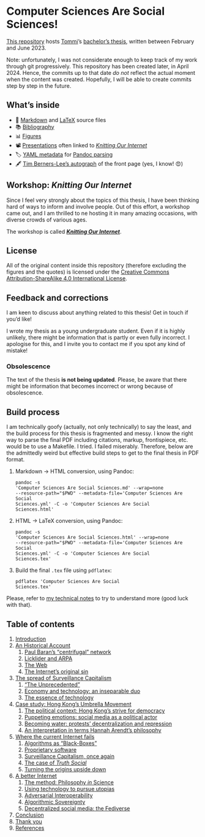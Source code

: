 # Computer Sciences Are Social Sciences!

[This repository](https://codeberg.org/tommi/csss 'csss repository on Codeberg') hosts [Tommi](https://tommi.space/home#about 'About Tommi')’s [bachelor’s thesis](https://csss.tommi.space 'Computer Sciences Are Social Sciences – Tommaso Marmo’s bachelor thesis.pdf'), written between February and June 2023.

Note: unfortunately, I was not considerate enough to keep track of my work through git progressively. This repository has been created later, in April 2024. Hence, the commits up to that date *do not* reflect the actual moment when the content was created. Hopefully, I will be able to create commits step by step in the future.

## What’s inside

- 👾 [Markdown](Computer%20Sciences%20Are%20Social%20Sciences.md) and [LaTeX](Computer%20Sciences%20Are%20Social%20Sciences.tex) source files
- 📚 [Bibliography](Computer%20Sciences%20Are%20Social%20Sciences.bib)
- 📊 [Figures](figures/)
- 📽️ [Presentations](/presentations/) often linked to [*Knitting Our Internet*](https://tommi.space/ournet/ 'Knitting Our Internet, tommi.space')
- 🏷️ [YAML metadata](Computer%20Sciences%20Are%20Social%20Sciences.yml) for [Pandoc parsing](#build-process)
- 🖋️ [Tim Berners-Lee’s autograph](TBL%20autograph/) of the front page (yes, I know! 😍)

## Workshop: *Knitting Our Internet*

Since I feel very strongly about the topics of this thesis, I have been thinking hard of ways to inform and involve people.
Out of this effort, a workshop came out, and I am thrilled to ne hosting it in many amazing occasions, with diverse crowds of various ages.

The workshop is called [***Knitting Our Internet***](https://tommi.space/ournet/ 'Knitting our Internet, tommi.space').

## License

All of the original content inside this repository (therefore excluding the figures and the quotes) is licensed under the [Creative Commons Attribution-ShareAlike 4.0 International License](https://creativecommons.org/licenses/by-sa/4.0/).

## Feedback and corrections

I am keen to discuss about anything related to this thesis! Get in touch if you’d like!

I wrote my thesis as a young undergraduate student. Even if it is highly unlikely, there might be information that is partly or even fully incorrect. I apologise for this, and I invite you to contact me if you spot any kind of mistake!

### Obsolescence

The text of the thesis **is not being updated**. Please, be aware that there might be information that becomes incorrect or wrong because of obsolescence.

## Build process

I am technically goofy (actually, not only technically) to say the least, and the build process for this thesis is fragmented and messy. I know the right way to parse the final PDF including citations, markup, frontispiece, etc. would be to use a Makefile. I tried. I failed miserably. Therefore, below are the admittedly weird but effective build steps to get to the final thesis in PDF format.

1. Markdown → HTML conversion, using Pandoc: <pre><code>pandoc -s 'Computer Sciences Are Social Sciences.md' --wrap=none --resource-path="$PWD" --metadata-file='Computer Sciences Are Social Sciences.yml' -C -o 'Computer Sciences Are Social Sciences.html'</code></pre>
2. HTML → LaTeX conversion, using Pandoc: <pre><code>pandoc -s 'Computer Sciences Are Social Sciences.html' --wrap=none --resource-path="$PWD" --metadata-file='Computer Sciences Are Social Sciences.yml' -C -o 'Computer Sciences Are Social Sciences.tex'</code></pre>
3. Build the final `.tex` file using `pdflatex`: <pre><code>pdflatex 'Computer Sciences Are Social Sciences.tex'</code></pre>

Please, refer to [my technical notes](https://tommi.space/pandoc-workflow/ 'Academic writing with Pandoc – tommi.space') to try to understand more (good luck with that).

## Table of contents

1. [Introduction](Computer%20Sciences%20Are%20Social%20Sciences.md#introduction)
1. [An Historical Account](Computer%20Sciences%20Are%20Social%20Sciences.md#an-historical-account)
	1. [Paul Baran’s <q>centrifugal</q> network](Computer%20Sciences%20Are%20Social%20Sciences.md#paul-baran-s-q-centrifugal-q-network)
	2. [Licklider and ARPA](Computer%20Sciences%20Are%20Social%20Sciences.md#licklider-and-arpa)
	3. [The Web](Computer%20Sciences%20Are%20Social%20Sciences.md#the-web)
	4. [The Internet’s original sin](Computer%20Sciences%20Are%20Social%20Sciences.md#the-internet-s-original-sin)
2. [The spread of Surveillance Capitalism](Computer%20Sciences%20Are%20Social%20Sciences.md#the-spread-of-surveillance-capitalism)
	1. [<q>The Unprecedented</q>](Computer%20Sciences%20Are%20Social%20Sciences.md#q-the-unprecedented-q)
	2. [Economy and technology: an inseparable duo](Computer%20Sciences%20Are%20Social%20Sciences.md#economy-and-technology-an-inseparable-duo)
	3. [The essence of technology](Computer%20Sciences%20Are%20Social%20Sciences.md#the-essence-of-technology)
3. [Case study: Hong Kong’s Umbrella Movement](Computer%20Sciences%20Are%20Social%20Sciences.md#case-study-hong-kong-s-umbrella-movement)
	1. [The political context: Hong Kong’s strive for democracy](Computer%20Sciences%20Are%20Social%20Sciences.md#the-political-context-hong-kong-s-strive-for-democracy)
	2. [Puppeting emotions: social media as a political actor](Computer%20Sciences%20Are%20Social%20Sciences.md#puppeting-emotions-social-media-as-a-political-actor)
	3. [Becoming water: protests’ decentralization and repression](Computer%20Sciences%20Are%20Social%20Sciences.md#becoming-water-protests-decentralization-and-repression)
	4. [An interpretation in terms Hannah Arendt’s philosophy](Computer%20Sciences%20Are%20Social%20Sciences.md#an-interpretation-in-terms-hannah-arendt-s-philosophy)
4. [Where the current Internet fails](Computer%20Sciences%20Are%20Social%20Sciences.md#where-the-current-internet-fails)
	1. [Algorithms as <q>Black-Boxes</q>](Computer%20Sciences%20Are%20Social%20Sciences.md#algorithms-as-q-black-boxes-q)
	2. [Proprietary software](Computer%20Sciences%20Are%20Social%20Sciences.md#proprietary-software)
	3. [Surveillance Capitalism, once again](Computer%20Sciences%20Are%20Social%20Sciences.md#surveillance-capitalism-once-again)
	4. [The case of <cite>Truth Social</cite>](Computer%20Sciences%20Are%20Social%20Sciences.md#the-case-of-cite-truth-social-cite)
	5. [Turning the origins upside down](Computer%20Sciences%20Are%20Social%20Sciences.md#turning-the-origins-upside-down)
5. [A better Internet](Computer%20Sciences%20Are%20Social%20Sciences.md#a-better-internet)
	1. [The method: Philosophy *in* Science](Computer%20Sciences%20Are%20Social%20Sciences.md#the-method-philosophy-in-science)
	2. [Using technology to pursue utopias](Computer%20Sciences%20Are%20Social%20Sciences.md#using-technology-to-pursue-utopias)
	3. [Adversarial Interoperability](Computer%20Sciences%20Are%20Social%20Sciences.md#adversarial-interoperability)
	4. [Algorithmic Sovereignty](Computer%20Sciences%20Are%20Social%20Sciences.md#algorithmic-sovereignty)
	5. [Decentralized social media: the Fediverse](Computer%20Sciences%20Are%20Social%20Sciences.md#decentralized-social-media-the-fediverse)
6. [Conclusion](Computer%20Sciences%20Are%20Social%20Sciences.md#conclusion)
7. [Thank you](Computer%20Sciences%20Are%20Social%20Sciences.md#thank-you)
8. [References](Computer%20Sciences%20Are%20Social%20Sciences.md#references)
